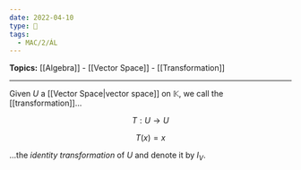 ```yaml
---
date: 2022-04-10
type: 🧠
tags:
  - MAC/2/ÁL
---
```


**Topics:** [[Algebra]] - [[Vector Space]] - [[Transformation]]

---

Given $U$ a [[Vector Space|vector space]] on $\mathbb{K}$, we call the [[transformation]]…

$$
T : U \rightarrow U
$$

$$
T(x) = x
$$

…the _identity transformation_ of $U$ and denote it by $I_V$.
